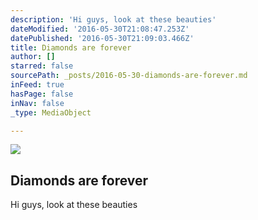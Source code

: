 ```yaml
---
description: 'Hi guys, look at these beauties'
dateModified: '2016-05-30T21:08:47.253Z'
datePublished: '2016-05-30T21:09:03.466Z'
title: Diamonds are forever
author: []
starred: false
sourcePath: _posts/2016-05-30-diamonds-are-forever.md
inFeed: true
hasPage: false
inNav: false
_type: MediaObject

---
```

<article style=""><img src="https://the-grid-user-content.s3-us-west-2.amazonaws.com/0e272868-c14a-4bfd-a3f9-9aa3fc665b3e.jpg" /><h1>Diamonds are forever</h1><p>Hi guys, look at these beauties</p></article>